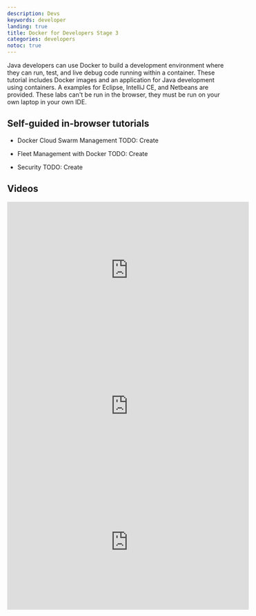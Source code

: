 ```yaml
---
description: Devs
keywords: developer
landing: true
title: Docker for Developers Stage 3
categories: developers
notoc: true
---
```


Java developers can use Docker to build a development environment where they can run, test, and live debug code running within a container. These tutorial includes Docker images and an application for Java development using containers. A examples for Eclipse, IntelliJ CE, and Netbeans are provided. These labs can't be run in the browser, they must be run on your own laptop in your own IDE.

## Self-guided in-browser tutorials

  * Docker Cloud Swarm Management TODO: Create
  
  * Fleet Management with Docker TODO: Create

  * Security TODO: Create

## Videos

<iframe width="560" height="315" src="https://www.youtube.com/embed/tjxkxVI_PVU?list=PLkA60AVN3hh8_lyxE2jjGaGyr0UoqIv4K" frameborder="0" allowfullscreen></iframe>

<iframe width="560" height="315" src="https://www.youtube.com/embed/f0jOoIm1dbs?list=PLkA60AVN3hh-HFXhOCZXyIi-du9FxliCN" frameborder="0" allowfullscreen></iframe>

<iframe width="560" height="315" src="https://www.youtube.com/embed/7bt-zJAahNo?list=PLkA60AVN3hh-HFXhOCZXyIi-du9FxliCN" frameborder="0" allowfullscreen></iframe>